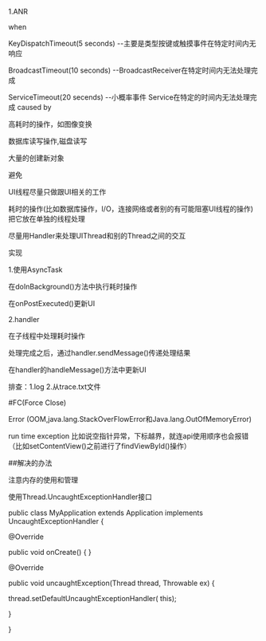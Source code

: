 
1.ANR

when

KeyDispatchTimeout(5 seconds) --主要是类型按键或触摸事件在特定时间内无响应

BroadcastTimeout(10 seconds) --BroadcastReceiver在特定时间内无法处理完成

ServiceTimeout(20 secends) --小概率事件 Service在特定的时间内无法处理完成
  caused by
  
  高耗时的操作，如图像变换
  
  数据库读写操作,磁盘读写
  
  大量的创建新对象
  
避免

UI线程尽量只做跟UI相关的工作

耗时的操作(比如数据库操作，I/O，连接网络或者别的有可能阻塞UI线程的操作)把它放在单独的线程处理

尽量用Handler来处理UIThread和别的Thread之间的交互

  实现
  
  1.使用AsyncTask
  
  在doInBackground()方法中执行耗时操作
  
  在onPostExecuted()更新UI
  
  2.handler
  
  在子线程中处理耗时操作
  
  处理完成之后，通过handler.sendMessage()传递处理结果
  
  在handler的handleMessage()方法中更新UI
  
排查：1.log 2.从trace.txt文件





#FC(Force Close) 

Error (OOM,java.lang.StackOverFlowError和Java.lang.OutOfMemoryError)

run time exception  比如说空指针异常，下标越界，就连api使用顺序也会报错 （比如setContentView()之前进行了findViewById()操作）

##解决的办法

注意内存的使用和管理

使用Thread.UncaughtExceptionHandler接口

public class MyApplication extends Application implements UncaughtExceptionHandler { 

@Override 

public void onCreate() { 
}

@Override 

public void uncaughtException(Thread thread, Throwable ex) { 

thread.setDefaultUncaughtExceptionHandler( this); 

}

} 

